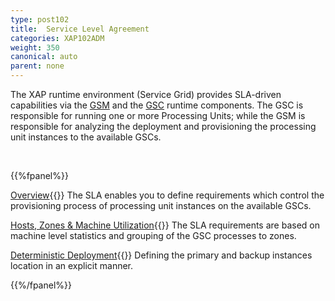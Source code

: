```yaml
---
type: post102
title:  Service Level Agreement
categories: XAP102ADM
weight: 350
canonical: auto
parent: none
---
```





The XAP runtime environment (Service Grid) provides SLA-driven capabilities via the [GSM](/product_overview/service-grid.html#gsm) and the [GSC](/product_overview/service-grid.html#gsc) runtime components. The GSC is responsible for running one or more Processing Units; while the GSM is responsible for analyzing the deployment and provisioning the processing unit instances to the available GSCs.




<br>

{{%fpanel%}}

[Overview](./the-sla.html){{<wbr>}}
The SLA enables you to define requirements which control the provisioning process of processing unit instances on the available GSCs.


[Hosts, Zones & Machine Utilization](./the-sla-zones.html){{<wbr>}}
The SLA requirements are based on machine level statistics and grouping of the GSC processes to zones.

[Deterministic Deployment](./the-sla-deterministic.html){{<wbr>}}
Defining the primary and backup instances location in an explicit manner.

{{%/fpanel%}}






